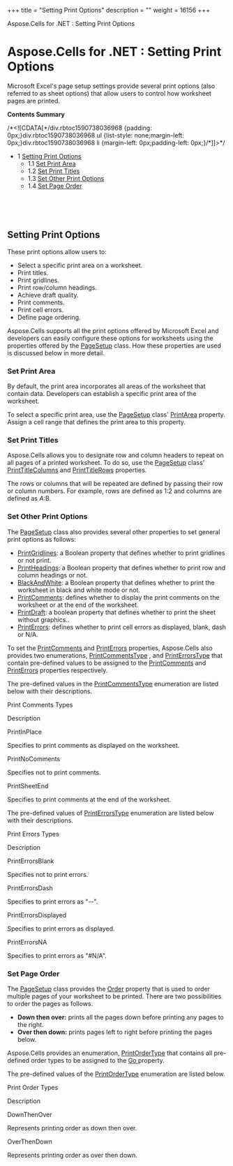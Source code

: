 +++
title = "Setting Print Options" 
description = "" 
weight = 16156 
+++

Aspose.Cells for .NET : Setting Print Options  

# Aspose.Cells for .NET : Setting Print Options


Microsoft Excel's page setup settings provide several print options (also referred to as sheet options) that allow users to control how worksheet pages are printed.

**Contents Summary**

/\*<!\[CDATA\[\*/div.rbtoc1590738036968 {padding: 0px;}div.rbtoc1590738036968 ul {list-style: none;margin-left: 0px;}div.rbtoc1590738036968 li {margin-left: 0px;padding-left: 0px;}/\*\]\]>\*/

*   1 [Setting Print Options](#SettingPrintOptions-SettingPrintOptions)
    *   1.1 [Set Print Area](#SettingPrintOptions-SetPrintArea)
    *   1.2 [Set Print Titles](#SettingPrintOptions-SetPrintTitles)
    *   1.3 [Set Other Print Options](#SettingPrintOptions-SetOtherPrintOptions)
    *   1.4 [Set Page Order](#SettingPrintOptions-SetPageOrder)

 

 

## Setting Print Options

These print options allow users to:

*   Select a specific print area on a worksheet.
*   Print titles.
*   Print gridlines.
*   Print row/column headings.
*   Achieve draft quality.
*   Print comments.
*   Print cell errors.
*   Define page ordering.

Aspose.Cells supports all the print options offered by Microsoft Excel and developers can easily configure these options for worksheets using the properties offered by the [PageSetup](https://apireference.aspose.com/net/cells/aspose.cells/pagesetup) class. How these properties are used is discussed below in more detail.

### Set Print Area

By default, the print area incorporates all areas of the worksheet that contain data. Developers can establish a specific print area of the worksheet.

To select a specific print area, use the [PageSetup](https://apireference.aspose.com/net/cells/aspose.cells/pagesetup) class' [PrintArea](https://apireference.aspose.com/net/cells/aspose.cells/pagesetup/properties/printarea) property. Assign a cell range that defines the print area to this property.

### Set Print Titles

Aspose.Cells allows you to designate row and column headers to repeat on all pages of a printed worksheet. To do so, use the [PageSetup](https://apireference.aspose.com/net/cells/aspose.cells/pagesetup) class' [PrintTitleColumns](https://apireference.aspose.com/net/cells/aspose.cells/pagesetup/properties/printtitlecolumns) and [PrintTitleRows](https://apireference.aspose.com/net/cells/aspose.cells/pagesetup/properties/printtitlerows) properties.

The rows or columns that will be repeated are defined by passing their row or column numbers. For example, rows are defined as $1:$2 and columns are defined as $A:$B.

### Set Other Print Options

The [PageSetup](https://apireference.aspose.com/net/cells/aspose.cells/pagesetup) class also provides several other properties to set general print options as follows:

*   [PrintGridlines](https://apireference.aspose.com/net/cells/aspose.cells/pagesetup/properties/printgridlines): a Boolean property that defines whether to print gridlines or not print.
*   [PrintHeadings](https://apireference.aspose.com/net/cells/aspose.cells/pagesetup/properties/printheadings): a Boolean property that defines whether to print row and column headings or not.
*   [BlackAndWhite](https://apireference.aspose.com/net/cells/aspose.cells/pagesetup/properties/blackandwhite): a Boolean property that defines whether to print the worksheet in black and white mode or not.
*   [PrintComments](https://apireference.aspose.com/net/cells/aspose.cells/pagesetup/properties/printcomments): defines whether to display the print comments on the worksheet or at the end of the worksheet.
*   [PrintDraft](https://apireference.aspose.com/net/cells/aspose.cells/pagesetup/properties/printdraft): a boolean property that defines whether to print the sheet without graphics..
*   [PrintErrors](https://apireference.aspose.com/net/cells/aspose.cells/pagesetup/properties/printerrors): defines whether to print cell errors as displayed, blank, dash or N/A.

To set the [PrintComments](https://apireference.aspose.com/net/cells/aspose.cells/pagesetup/properties/printcomments) and [PrintErrors](https://apireference.aspose.com/net/cells/aspose.cells/pagesetup/properties/printerrors) properties, Aspose.Cells also provides two enumerations, [PrintCommentsType](https://apireference.aspose.com/net/cells/aspose.cells/printcommentstype) , and [PrintErrorsType](https://apireference.aspose.com/net/cells/aspose.cells/printerrorstype) that contain pre-defined values to be assigned to the [PrintComments](https://apireference.aspose.com/net/cells/aspose.cells/pagesetup/properties/printcomments) and [PrintErrors](https://apireference.aspose.com/net/cells/aspose.cells/pagesetup/properties/printerrors) properties respectively.

The pre-defined values in the [PrintCommentsType](https://apireference.aspose.com/net/cells/aspose.cells/printcommentstype) enumeration are listed below with their descriptions.

Print Comments Types

Description

PrintInPlace

Specifies to print comments as displayed on the worksheet.

PrintNoComments

Specifies not to print comments.

PrintSheetEnd

Specifies to print comments at the end of the worksheet.

The pre-defined values of [PrintErrorsType](https://apireference.aspose.com/net/cells/aspose.cells/printerrorstype) enumeration are listed below with their descriptions.

Print Errors Types

Description

PrintErrorsBlank

Specifies not to print errors.

PrintErrorsDash

Specifies to print errors as "--".

PrintErrorsDisplayed

Specifies to print errors as displayed.

PrintErrorsNA

Specifies to print errors as "#N/A".

### Set Page Order

The [PageSetup](https://apireference.aspose.com/net/cells/aspose.cells/pagesetup) class provides the [Order](https://apireference.aspose.com/net/cells/aspose.cells/pagesetup/properties/order) property that is used to order multiple pages of your worksheet to be printed. There are two possibilities to order the pages as follows.

*   **Down then over:** prints all the pages down before printing any pages to the right.
*   **Over then down:** prints pages left to right before printing the pages below.

Aspose.Cells provides an enumeration, [PrintOrderType](https://apireference.aspose.com/net/cells/aspose.cells/printordertype) that contains all pre-defined order types to be assigned to the [Go ](https://apireference.aspose.com/net/cells/aspose.cells/pagesetup/properties/order "https://apireference.aspose.com/net/cells/aspose.cells/pagesetup/properties/order")property.

The pre-defined values of the [PrintOrderType](https://apireference.aspose.com/net/cells/aspose.cells/printordertype) enumeration are listed below.

Print Order Types

Description

DownThenOver

Represents printing order as down then over.

OverThenDown

Represents printing order as over then down.

